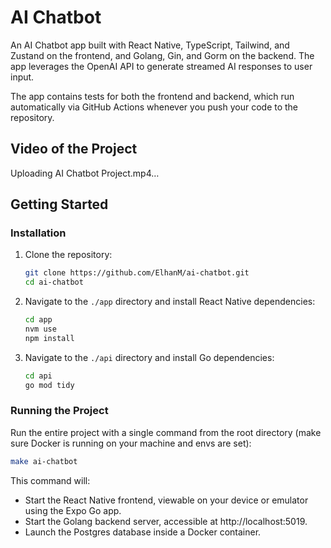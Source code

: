 # AI Chatbot

An AI Chatbot app built with React Native, TypeScript, Tailwind, and Zustand on the frontend, and Golang, Gin, and Gorm on the backend. The app leverages the OpenAI API to generate streamed AI responses to user input.

The app contains tests for both the frontend and backend, which run automatically via GitHub Actions whenever you push your code to the repository.

## Video of the Project
Uploading AI Chatbot Project.mp4…

## Getting Started

### Installation

1. Clone the repository:

   ```bash
   git clone https://github.com/ElhanM/ai-chatbot.git
   cd ai-chatbot
   ```

2. Navigate to the `./app` directory and install React Native dependencies:

   ```bash
   cd app
   nvm use
   npm install
   ```

3. Navigate to the `./api` directory and install Go dependencies:
   ```bash
   cd api
   go mod tidy
   ```

### Running the Project

Run the entire project with a single command from the root directory (make sure Docker is running on your machine and envs are set):

```bash
make ai-chatbot
```

This command will:

- Start the React Native frontend, viewable on your device or emulator using the Expo Go app.
- Start the Golang backend server, accessible at http://localhost:5019.
- Launch the Postgres database inside a Docker container.

